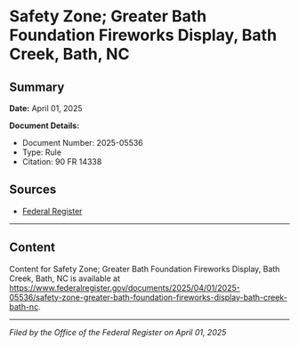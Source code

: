 # Safety Zone; Greater Bath Foundation Fireworks Display, Bath Creek, Bath, NC

## Summary

**Date:** April 01, 2025

**Document Details:**
- Document Number: 2025-05536
- Type: Rule
- Citation: 90 FR 14338

## Sources
- [Federal Register](https://www.federalregister.gov/documents/2025/04/01/2025-05536/safety-zone-greater-bath-foundation-fireworks-display-bath-creek-bath-nc)

---

## Content

Content for Safety Zone; Greater Bath Foundation Fireworks Display, Bath Creek, Bath, NC is available at https://www.federalregister.gov/documents/2025/04/01/2025-05536/safety-zone-greater-bath-foundation-fireworks-display-bath-creek-bath-nc.

---

*Filed by the Office of the Federal Register on April 01, 2025*
